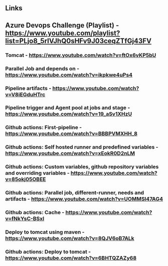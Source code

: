 ## Links

## Azure Devops Challenge (Playlist) - https://www.youtube.com/playlist?list=PLjo8_5rIVJhQ0sHFv9J03ceqZTfGj43FV

### Tomcat - https://www.youtube.com/watch?v=ftOx6vKP5bU
### Parallel Job and depends on - https://www.youtube.com/watch?v=ikpkwe4uPs4
### Pipeline artifacts - https://www.youtube.com/watch?v=V8iEGduHTrc
### Pipeline trigger and Agent pool at jobs and stage - https://www.youtube.com/watch?v=19_aSv1XHzU
### Github actions: First-pipeline - https://www.youtube.com/watch?v=BBBPVMXHH_8 
### Github actions: Self hosted runner and predefined variables - https://www.youtube.com/watch?v=xEokR0D2nLM
### Github actions: Custom variables, github repository variables and overriding variables - https://www.youtube.com/watch?v=85okj05OBEE
### Github actions: Parallel job, different-runner, needs and artifacts - https://www.youtube.com/watch?v=UOMMSl47AG4
### Github actions: Cache - https://www.youtube.com/watch?v=fNkYsC-BSxI
### Deploy to tomcat using maven - https://www.youtube.com/watch?v=8QJV6oB7ALk
### Github actions: Deploy to tomcat - https://www.youtube.com/watch?v=6BHTQZAZy68
